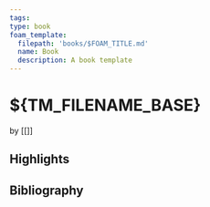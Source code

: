 ```yaml
---
tags: 
type: book
foam_template:
  filepath: 'books/$FOAM_TITLE.md'
  name: Book
  description: A book template
---
```


# ${TM_FILENAME_BASE}
by [[]]

## Highlights

## Bibliography